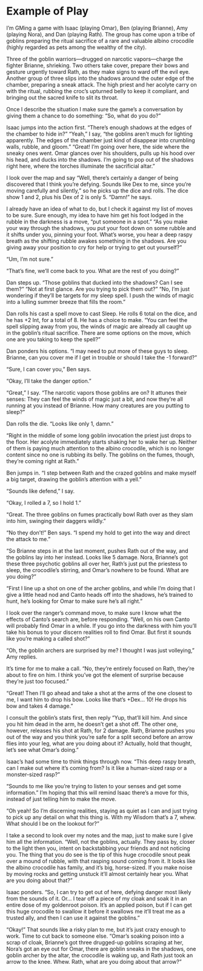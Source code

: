 # Example of Play

I’m GMing a game with Isaac \(playing Omar\), Ben \(playing Brianne\), Amy
\(playing Nora\), and Dan \(playing Rath\). The group has come upon a tribe of
goblins preparing the ritual sacrifice of a rare and valuable albino crocodile
\(highly regarded as pets among the wealthy of the city\).

Three of the goblin warriors—drugged on narcotic vapors—charge the fighter
Brianne, shrieking. Two others take cover, prepare their bows and gesture
urgently toward Rath, as they make signs to ward off the evil eye. Another
group of three slips into the shadows around the outer edge of the chamber,
preparing a sneak attack. The high priest and her acolyte carry on with the
ritual, rubbing the croc’s upturned belly to keep it compliant, and bringing
out the sacred knife to slit its throat.

Once I describe the situation I make sure the game’s a conversation by giving
them a chance to do something: “So, what do you do?”

Isaac jumps into the action first. “There’s enough shadows at the edges of the
chamber to hide in?” “Yeah,” I say, “the goblins aren’t much for lighting
apparently. The edges of the chamber just kind of disappear into crumbling
walls, rubble, and gloom.” “Great\! I’m going over here, the side where the
sneaky ones went. Omar glances over his shoulders, pulls up his hood over his
head, and ducks into the shadows. I’m going to pop out of the shadows right
here, where the torches illuminate the sacrificial altar.”

I look over the map and say “Well, there’s certainly a danger of being
discovered that I think you’re defying. Sounds like Dex to me, since you’re
moving carefully and silently,” so he picks up the dice and rolls. The dice
show 1 and 2, plus his Dex of 2 is only 5. “Damn\!” he says.

I already have an idea of what to do, but I check it against my list of moves
to be sure. Sure enough, my idea to have him get his foot lodged in the rubble
in the darkness is a move, “put someone in a spot.” “As you make your way
through the shadows, you put your foot down on some rubble and it shifts under
you, pinning your foot. What’s worse, you hear a deep raspy breath as the
shifting rubble awakes something in the shadows. Are you giving away your
position to cry for help or trying to get out yourself?”

“Um, I’m not sure.”

“That’s fine, we’ll come back to you. What are the rest of you doing?”

Dan steps up. “Those goblins that ducked into the shadows? Can I see them?”
“Not at first glance. Are you trying to pick them out?” “No, I’m just
wondering if they’ll be targets for my sleep spell. I push the winds of magic
into a lulling summer breeze that fills the room.”

Dan rolls his cast a spell move to cast Sleep. He rolls 6 total on the dice,
and he has +2 Int, for a total of 8. He has a choice to make. “You can feel
the spell slipping away from you, the winds of magic are already all caught up
in the goblin’s ritual sacrifice. There are some options on the move, which
one are you taking to keep the spell?”

Dan ponders his options. “I may need to put more of these guys to sleep.
Brianne, can you cover me if I get in trouble or should I take the -1
forward?”

“Sure, I can cover you,” Ben says.

“Okay, I’ll take the danger option.”

“Great,” I say. “The narcotic vapors those goblins are on? It attunes their
senses: They can feel the winds of magic just a bit, and now they’re all
running at you instead of Brianne. How many creatures are you putting to
sleep?”

Dan rolls the die. “Looks like only 1, damn.”

“Right in the middle of some long goblin invocation the priest just drops to
the floor. Her acolyte immediately starts shaking her to wake her up. Neither
of them is paying much attention to the albino crocodile, which is no longer
content since no one is rubbing its belly. The goblins on the fumes, though,
they’re coming right at Rath.”

Ben jumps in. “I step between Rath and the crazed goblins and make myself a
big target, drawing the goblin’s attention with a yell.”

“Sounds like defend,” I say.

“Okay, I rolled a 7, so I hold 1.”

“Great. The three goblins on fumes practically bowl Rath over as they slam
into him, swinging their daggers wildly.”

“No they don’t\!” Ben says. “I spend my hold to get into the way and direct
the attack to me.”

“So Brianne steps in at the last moment, pushes Rath out of the way, and the
goblins lay into her instead. Looks like 5 damage. Nora, Brianne’s got these
three psychotic goblins all over her, Rath’s just put the priestess to sleep,
the crocodile’s stirring, and Omar’s nowhere to be found. What are you doing?”

“First I line up a shot on one of the archer goblins, and while I’m doing that
I give a little head nod and Canto heads off into the shadows, he’s trained to
hunt, he’s looking for Omar to make sure he’s all right.”

I look over the ranger’s command move, to make sure I know what the effects of
Canto’s search are, before responding. “Well, on his own Canto will probably
find Omar in a while. If you go into the darkness with him you’ll take his
bonus to your discern realities roll to find Omar. But first it sounds like
you’re making a called shot?”

“Oh, the goblin archers are surprised by me? I thought I was just volleying,”
Amy replies.

It’s time for me to make a call. “No, they’re entirely focused on Rath,
they’re about to fire on him. I think you’ve got the element of surprise
because they’re just too focused.”

“Great\! Then I’ll go ahead and take a shot at the arms of the one closest to
me, I want him to drop his bow. Looks like that’s +Dex… 10\! He drops his bow
and takes 4 damage.”

I consult the goblin’s stats first, then reply “Yup, that’ll kill him. And
since you hit him dead in the arm, he doesn’t get a shot off. The other one,
however, releases his shot at Rath, for 2 damage. Rath, Brianne pushes you out
of the way and you think you’re safe for a split second before an arrow flies
into your leg, what are you doing about it? Actually, hold that thought, let’s
see what Omar’s doing.”

Isaac’s had some time to think things through now. “This deep raspy breath,
can I make out where it’s coming from? Is it like a human-sized rasp or a
monster-sized rasp?”

“Sounds to me like you’re trying to listen to your senses and get some
information.” I’m hoping that this will remind Isaac there’s a move for this,
instead of just telling him to make the move.

“Oh yeah\! So I’m discerning realities, staying as quiet as I can and just
trying to pick up any detail on what this thing is. With my Wisdom that’s a 7,
whew. What should I be on the lookout for?”

I take a second to look over my notes and the map, just to make sure I give
him all the information. “Well, not the goblins, actually. They pass by,
closer to the light then you, intent on backstabbing your friends and not
noticing you. The thing that you do see is the tip of this huge crocodile
snout peak over a mound of rubble, with that rasping sound coming from it. It
looks like the albino crocodile has family, and it’s big, horse-sized. If you
make noise by moving rocks and getting unstuck it’ll almost certainly hear
you. What are you doing about that?”

Isaac ponders. “So, I can try to get out of here, defying danger most likely
from the sounds of it. Or… I tear off a piece of my cloak and soak it in an
entire dose of my goldenroot poison. It’s an applied poison, but if I can get
this huge crocodile to swallow it before it swallows me it’ll treat me as a
trusted ally, and then I can use it against the goblins.”

“Okay\!” That sounds like a risky plan to me, but it’s just crazy enough to
work. Time to cut back to someone else. “Omar’s soaking poison into a scrap of
cloak, Brianne’s got three drugged-up goblins scraping at her, Nora’s got an
eye out for Omar, there are goblin sneaks in the shadows, one goblin archer by
the altar, the crocodile is waking up, and Rath just took an arrow to the
knee. Whew. Rath, what are you doing about that arrow?”

